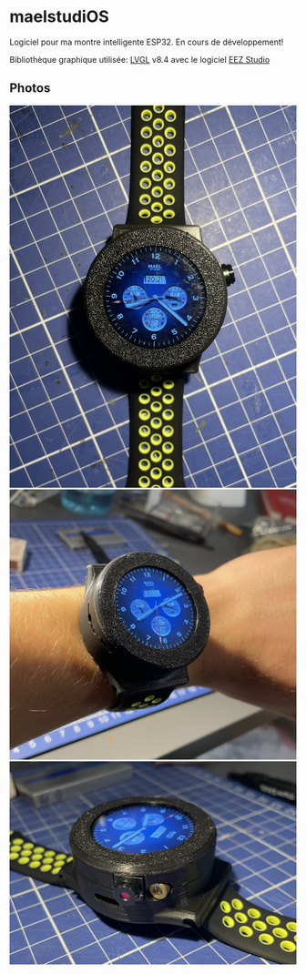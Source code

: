 # maelstudiOS

Logiciel pour ma montre intelligente ESP32. En cours de développement!

Bibliothèque graphique utilisée: [LVGL](https://github.com/lvgl/lvgl) v8.4 avec le logiciel [EEZ Studio](https://github.com/eez-open/studio)

## Photos

![](img/3.jpg)
![](img/1.jpg)
![](img/2.jpg)
